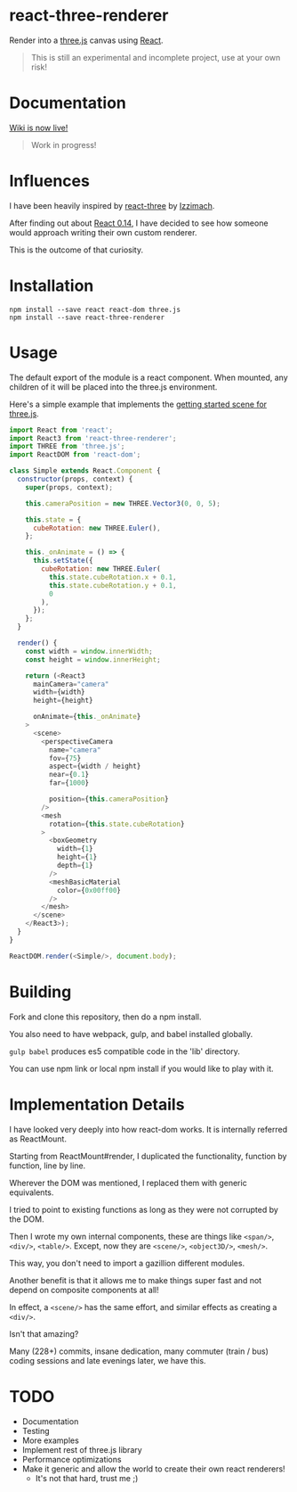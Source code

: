 react-three-renderer
====================

Render into a [three.js](http://threejs.org/) canvas using [React](https://github.com/facebook/react).

> This is still an experimental and incomplete project, use at your own risk!

Documentation
=============

[Wiki is now live!](wiki)

> Work in progress!

Influences
==========

I have been heavily inspired by [react-three](https://github.com/Izzimach/react-three) by [Izzimach](https://github.com/Izzimach/).

After finding out about [React 0.14](https://facebook.github.io/react/blog/2015/10/07/react-v0.14.html), I have decided to see how someone would approach writing their own custom renderer. 

This is the outcome of that curiosity.

Installation
============

```
npm install --save react react-dom three.js
npm install --save react-three-renderer
```

Usage
=====
The default export of the module is a react component. When mounted, any children of it will be placed into the three.js
environment.

Here's a simple example that implements the [getting started scene for three.js](http://threejs.org/docs/index.html#Manual/Introduction/Creating_a_scene).

```js
import React from 'react';
import React3 from 'react-three-renderer';
import THREE from 'three.js';
import ReactDOM from 'react-dom';

class Simple extends React.Component {
  constructor(props, context) {
    super(props, context);

    this.cameraPosition = new THREE.Vector3(0, 0, 5);

    this.state = {
      cubeRotation: new THREE.Euler(),
    };

    this._onAnimate = () => {
      this.setState({
        cubeRotation: new THREE.Euler(
          this.state.cubeRotation.x + 0.1,
          this.state.cubeRotation.y + 0.1,
          0
        ),
      });
    };
  }

  render() {
    const width = window.innerWidth;
    const height = window.innerHeight;

    return (<React3
      mainCamera="camera"
      width={width}
      height={height}

      onAnimate={this._onAnimate}
    >
      <scene>
        <perspectiveCamera
          name="camera"
          fov={75}
          aspect={width / height}
          near={0.1}
          far={1000}

          position={this.cameraPosition}
        />
        <mesh
          rotation={this.state.cubeRotation}
        >
          <boxGeometry
            width={1}
            height={1}
            depth={1}
          />
          <meshBasicMaterial
            color={0x00ff00}
          />
        </mesh>
      </scene>
    </React3>);
  }
}

ReactDOM.render(<Simple/>, document.body);
```

Building
========

Fork and clone this repository, then do a npm install. 

You also need to have webpack, gulp, and babel installed globally.

``` gulp babel ``` produces es5 compatible code in the 'lib' directory.

You can use npm link or local npm install if you would like to play with it.

Implementation Details
======================

I have looked very deeply into how react-dom works. It is internally referred as ReactMount.

Starting from ReactMount#render, I duplicated the functionality, function by function, line by line.

Wherever the DOM was mentioned, I replaced them with generic equivalents.

I tried to point to existing functions as long as they were not corrupted by the DOM.

Then I wrote my own internal components, these are things like ``` <span/> ```, ``` <div/> ```, ``` <table/> ```. Except, now they are  ``` <scene/> ```, ``` <object3D/> ```, ``` <mesh/> ```.

This way, you don't need to import a gazillion different modules.

Another benefit is that it allows me to make things super fast and not depend on composite components at all! 

In effect, a ``` <scene/> ``` has the same effort, and similar effects as creating a  ``` <div/> ```. 

Isn't that amazing?

Many (228+) commits, insane dedication, many commuter (train / bus) coding sessions and late evenings later, we have this.

TODO
====
- Documentation
- Testing
- More examples
- Implement rest of three.js library
- Performance optimizations
- Make it generic and allow the world to create their own react renderers!
    - It's not that hard, trust me ;)
